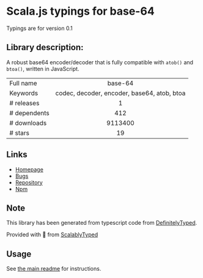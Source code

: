 
# Scala.js typings for base-64

Typings are for version 0.1

## Library description:
A robust base64 encoder/decoder that is fully compatible with `atob()` and `btoa()`, written in JavaScript.

|                    |                 |
| ------------------ | :-------------: |
| Full name          | base-64 |
| Keywords           | codec, decoder, encoder, base64, atob, btoa |
| # releases         | 1 |
| # dependents       | 412 |
| # downloads        | 9113400 |
| # stars            | 19 |

## Links
- [Homepage](http://mths.be/base64)
- [Bugs](https://github.com/mathiasbynens/base64/issues)
- [Repository](https://github.com/mathiasbynens/base64)
- [Npm](https://www.npmjs.com/package/base-64)
    


## Note
This library has been generated from typescript code from [DefinitelyTyped](https://definitelytyped.org).

Provided with :purple_heart: from [ScalablyTyped](https://github.com/oyvindberg/ScalablyTyped)

## Usage
See [the main readme](../../readme.md) for instructions.


